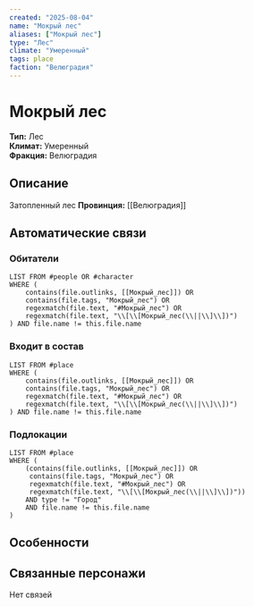```yaml
---
created: "2025-08-04"
name: "Мокрый лес"
aliases: ["Мокрый лес"]
type: "Лес"
climate: "Умеренный"
tags: place
faction: "Велюградия"
---
```

# Мокрый лес

**Тип:** Лес  
**Климат:** Умеренный  
**Фракция:** Велюградия  

## Описание
Затопленный лес
**Провинция:** [[Велюградия]]


## Автоматические связи
### Обитатели
```dataview
LIST FROM #people OR #character
WHERE (
    contains(file.outlinks, [[Мокрый_лес]]) OR
    contains(file.tags, "Мокрый_лес") OR
    regexmatch(file.text, "#Мокрый_лес") OR
    regexmatch(file.text, "\\[\\[Мокрый_лес(\\||\\]\\])")
) AND file.name != this.file.name
```

### Входит в состав
```dataview
LIST FROM #place
WHERE (
    contains(file.outlinks, [[Мокрый_лес]]) OR
    contains(file.tags, "Мокрый_лес") OR
    regexmatch(file.text, "#Мокрый_лес") OR
    regexmatch(file.text, "\\[\\[Мокрый_лес(\\||\\]\\])")
) AND file.name != this.file.name
```

### Подлокации
```dataview
LIST FROM #place
WHERE (
    (contains(file.outlinks, [[Мокрый_лес]]) OR
     contains(file.tags, "Мокрый_лес") OR
     regexmatch(file.text, "#Мокрый_лес") OR
     regexmatch(file.text, "\\[\\[Мокрый_лес(\\||\\]\\])"))
    AND type != "Город"
    AND file.name != this.file.name
)
```

## Особенности


## Связанные персонажи
Нет связей




